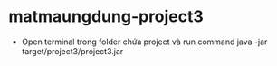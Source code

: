# matmaungdung-project3

- Open terminal trong folder chứa project và run command
   java -jar target/project3/project3.jar
